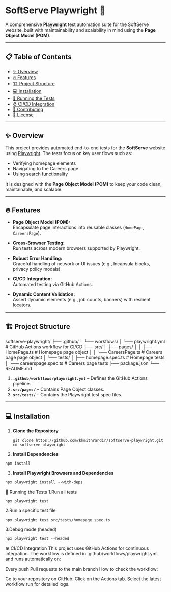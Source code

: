 # SoftServe Playwright 🚀

A comprehensive **Playwright** test automation suite for the SoftServe website, built with maintainability and scalability in mind using the **Page Object Model (POM)**.

---

## 📋 Table of Contents
- [✨ Overview](#-overview)
- [🔥 Features](#-features)
- [🏗 Project Structure](#-project-structure)
- [💻 Installation](#-installation)
- [🧪 Running the Tests](#-running-the-tests)
- [⚙ CI/CD Integration](#-cicd-integration)
- [🤝 Contributing](#-contributing)
- [📄 License](#-license)

---

## ✨ Overview
This project provides automated end-to-end tests for the **SoftServe** website using [Playwright](https://playwright.dev/). The tests focus on key user flows such as:
- Verifying homepage elements
- Navigating to the Careers page
- Using search functionality

It is designed with the **Page Object Model (POM)** to keep your code clean, maintainable, and scalable.

---

## 🔥 Features
- **Page Object Model (POM):**  
  Encapsulate page interactions into reusable classes (`HomePage`, `CareersPage`).

- **Cross-Browser Testing:**  
  Run tests across modern browsers supported by Playwright.

- **Robust Error Handling:**  
  Graceful handling of network or UI issues (e.g., Incapsula blocks, privacy policy modals).

- **CI/CD Integration:**  
  Automated testing via GitHub Actions.

- **Dynamic Content Validation:**  
  Assert dynamic elements (e.g., job counts, banners) with resilient locators.

---

## 🏗 Project Structure

softserve-playwright/
├── .github/
│   └── workflows/
│       └── playwright.yml         # GitHub Actions workflow for CI/CD
├── src/
│   ├── pages/
│   │   ├── HomePage.ts            # Homepage page object
│   │   └── CareersPage.ts         # Careers page page object
│   └── tests/
│       ├── homepage.spec.ts       # Homepage tests
│       └── careerspage.spec.ts    # Careers page tests
├── package.json
└── README.md

1. **`.github/workflows/playwright.yml`** – Defines the GitHub Actions pipeline.  
2. **`src/pages/`** – Contains Page Object classes.  
3. **`src/tests/`** – Contains the Playwright test spec files.  

---

## 💻 Installation
1. **Clone the Repository**  
   ```
   git clone https://github.com/kkmithrandir/softserve-playwright.git
   cd softserve-playwright
   ```
2. **Install Dependencies**   
  ```
  npm install
  ```
3. **Install Playwright Browsers and Dependencies**
  ```
  npx playwright install --with-deps
  ```

🧪 Running the Tests
1.Run all tests
```
npx playwright test
```
2.Run a specific test file
```
npx playwright test src/tests/homepage.spec.ts
```
3.Debug mode (headed)
```
npx playwright test --headed
```
⚙ CI/CD Integration
This project uses GitHub Actions for continuous integration. The workflow is defined in .github/workflows/playwright.yml and runs automatically on:

Every push
Pull requests to the main branch
How to check the workflow:

Go to your repository on GitHub.
Click on the Actions tab.
Select the latest workflow run for detailed logs.
